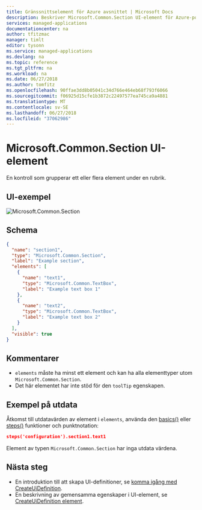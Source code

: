 ```yaml
---
title: Gränssnittselement för Azure avsnittet | Microsoft Docs
description: Beskriver Microsoft.Common.Section UI-element för Azure-portalen.
services: managed-applications
documentationcenter: na
author: tfitzmac
manager: timlt
editor: tysonn
ms.service: managed-applications
ms.devlang: na
ms.topic: reference
ms.tgt_pltfrm: na
ms.workload: na
ms.date: 06/27/2018
ms.author: tomfitz
ms.openlocfilehash: 90ffae3dd8b05041c34d766e464eb68f793f6066
ms.sourcegitcommit: f06925d15cfe1b3872c22497577ea745ca9a4881
ms.translationtype: MT
ms.contentlocale: sv-SE
ms.lasthandoff: 06/27/2018
ms.locfileid: "37062986"
---
```

# <a name="microsoftcommonsection-ui-element"></a>Microsoft.Common.Section UI-element
En kontroll som grupperar ett eller flera element under en rubrik.

## <a name="ui-sample"></a>UI-exempel
![Microsoft.Common.Section](./media/managed-application-elements/microsoft.common.section.png)

## <a name="schema"></a>Schema
```json
{
  "name": "section1",
  "type": "Microsoft.Common.Section",
  "label": "Example section",
  "elements": [
    {
      "name": "text1",
      "type": "Microsoft.Common.TextBox",
      "label": "Example text box 1"
    },
    {
      "name": "text2",
      "type": "Microsoft.Common.TextBox",
      "label": "Example text box 2"
    }
  ],
  "visible": true
}
```

## <a name="remarks"></a>Kommentarer
- `elements` måste ha minst ett element och kan ha alla elementtyper utom `Microsoft.Common.Section`.
- Det här elementet har inte stöd för den `toolTip` egenskapen.

## <a name="sample-output"></a>Exempel på utdata
Åtkomst till utdatavärden av element i `elements`, använda den [basics()](create-uidefinition-functions.md#basics) eller [steps()](create-uidefinition-functions.md#steps) funktioner och punktnotation:

```json
steps('configuration').section1.text1
```

Element av typen `Microsoft.Common.Section` har inga utdata värdena.

## <a name="next-steps"></a>Nästa steg
* En introduktion till att skapa UI-definitioner, se [komma igång med CreateUiDefinition](create-uidefinition-overview.md).
* En beskrivning av gemensamma egenskaper i UI-element, se [CreateUiDefinition element](create-uidefinition-elements.md).
